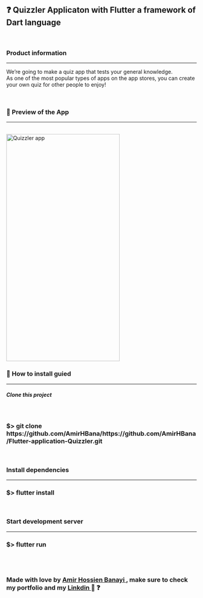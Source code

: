 
<h2> ❓ Quizzler Applicaton with Flutter a framework of Dart language </h2>

<br>

<h3> Product information </h3>

<hr>

<p>We’re going to make a quiz app that tests your general knowledge.<br>
  As one of the most popular types of apps on the app stores, you can create your own quiz for other people to enjoy!</p>

<br>

<h3> 🚀 Preview of the App </h3>

<hr>
<br>

<img src="https://private-user-images.githubusercontent.com/140143893/314479043-324b8067-1491-4699-906c-0cc0b7688e00.gif?jwt=eyJhbGciOiJIUzI1NiIsInR5cCI6IkpXVCJ9.eyJpc3MiOiJnaXRodWIuY29tIiwiYXVkIjoicmF3LmdpdGh1YnVzZXJjb250ZW50LmNvbSIsImtleSI6ImtleTUiLCJleHAiOjE3MTA5MzM4NzAsIm5iZiI6MTcxMDkzMzU3MCwicGF0aCI6Ii8xNDAxNDM4OTMvMzE0NDc5MDQzLTMyNGI4MDY3LTE0OTEtNDY5OS05MDZjLTBjYzBiNzY4OGUwMC5naWY_WC1BbXotQWxnb3JpdGhtPUFXUzQtSE1BQy1TSEEyNTYmWC1BbXotQ3JlZGVudGlhbD1BS0lBVkNPRFlMU0E1M1BRSzRaQSUyRjIwMjQwMzIwJTJGdXMtZWFzdC0xJTJGczMlMkZhd3M0X3JlcXVlc3QmWC1BbXotRGF0ZT0yMDI0MDMyMFQxMTE5MzBaJlgtQW16LUV4cGlyZXM9MzAwJlgtQW16LVNpZ25hdHVyZT1lNjQwNjhjYjkwNTE3YTg3ZTdkZTk5ZmIyNWZlMTFmYTRlNjE4MjlhYTNjZGM0ZjgwODk3MGQ5MDAwY2ViYzk3JlgtQW16LVNpZ25lZEhlYWRlcnM9aG9zdCZhY3Rvcl9pZD0wJmtleV9pZD0wJnJlcG9faWQ9MCJ9.szvpD6A2LmQY8pzjb0gbX9T5o0ZI2bLZeRLb8-1oWrg" alt="Quizzler app" width="300" height="600">

<br>

<h3> 👷 How to install guied </h3>

<hr>

<h5> Clone this project </h5>

<br>

<h3> <strong> $> git clone https://github.com/AmirHBana/https://github.com/AmirHBana/Flutter-application-Quizzler.git </strong></h3>

<br>

<h3> Install dependencies </h3>

<hr>

<h3> <strong> $> flutter install </strong></h3>

<br>

<h3> Start development server </h3>

<hr>

<h3> <strong> $> flutter run </strong></h3>

<br>
<br>

<h3> <strong> Made with love by <a href="https://github.com/AmirHBana"> Amir Hossien Banayi </a> , make sure to check my portfolio and my <a href="https://www.linkedin.com/in/amirhossien-banayikhalilabad">Linkdin </a> 💜 ❓ </strong></h3>
